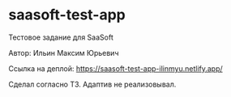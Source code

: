 # saasoft-test-app

Тестовое задание для SaaSoft

Автор: Ильин Максим Юрьевич

Ссылка на деплой: https://saasoft-test-app-ilinmyu.netlify.app/

Сделал согласно ТЗ. Адаптив не реализовывал.
